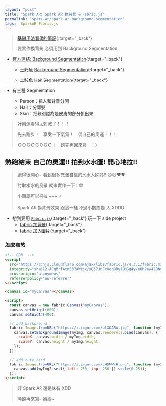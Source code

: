 ```yaml
---
layout: "post"
title: "Spark AR: Spark AR 換背景 & Fabric.js"
permalink: "spark-ar/spark-ar-background-segmentation"
tags:  SparkAR Fabric.js
---
```


<script src="https://cdnjs.cloudflare.com/ajax/libs/fabric.js/4.3.1/fabric.min.js" integrity="sha512-ACqMrfAtm537AWzgx/xQ57JnFxXeq8RylQMGg4y/e6M2ew4Z8NycE8aId/Bt2ZE+w1gNsox3MgwxKl7SGMRdtA==" crossorigin="anonymous" referrerpolicy="no-referrer"></script>

> [基礎用法看偶的筆記](https://yuting3656.github.io/yutingblog/daily-programming/spark-ar){:target="\_back"}
>
> 要實作換背景 必須用到 Background Segmentation

- [官方連結: Background Segmentation](https://sparkar.facebook.com/ar-studio/learn/articles/people-tracking/background-segmentation/#optimization){:target="\_back"}

  - 土魠魚 [Background Segmentation](https://sparkar.facebook.com/ar-studio/learn/tutorials/replacing-the-background){:target="\_back"}

  - 土魠魚 [Hair Segmentation](https://sparkar.facebook.com/ar-studio/learn/tutorials/hair-segmentation#Adding-interactivity){:target="\_back"}

- 有三種 Segmentation
  - Person：把人和背景分開
  - Hair：分頭髮
  - Skin：把辨別認為是皮膚的部分抓出來

> 好奧運看得太刺激了！！！
>
> 先去跑步！　享受一下氣氛！　偶自己的奧運！！！
>
> ＧＯＧＯＧＯＧＯ！　跑完再回來寫　：）

## 熱跑結束 自己的奧運!! 拍到水水圖! 開心地拉!!

> 跑得很開心~ 看到很多充滿自信的水水大姊姊!! :smile::smile::heart::heart:
>
> 討取水水的風景 就來實作一下 ! :sunglasses:
>
> 小鸚鵡可以拖拉 ~~~ :star:
>
> Spark AR 換背景效果 跟這一樣 不過小鸚鵡變 人 XDDD

<canvas id="myCanvas" ></canvas>

<script>
const canvas = new fabric.Canvas('myCanvas');
canvas.setHeight(600);
canvas.setWidth(400);

// add backage
fabric.Image.fromURL('https://i.imgur.com/ulXDARA.jpg', function(myImg) {
  canvas.setBackgroundImage(myImg, canvas.renderAll.bind(canvas), {
        scaleX: canvas.width / myImg.width,
        scaleY: canvas.height / myImg.height
    });
});

// add cure bird
fabric.Image.fromURL('https://i.imgur.com/LH5MWcH.png', function(myImg2) {
  canvas.add(myImg2.set({left: 250, top: 250}).scale(0.25))
});
</script>

- 想到要用 [`Fabric.js`](http://fabricjs.com/){:target="\_back"} 玩一下 side project
  - [fabric 加背景](https://stackoverflow.com/questions/40508523/fabricjs-setting-background-image-size-and-position/40510344){:target="\_back"}
  - [fabric 加入圖片](https://stackoverflow.com/questions/43507133/how-to-put-an-html-element-over-a-fabric-js-element){:target="\_back"}

### 怎麼寫的

```html
<!-- CDN  -->
<script
  src="https://cdnjs.cloudflare.com/ajax/libs/fabric.js/4.3.1/fabric.min.js"
  integrity="sha512-ACqMrfAtm537AWzgx/xQ57JnFxXeq8RylQMGg4y/e6M2ew4Z8NycE8aId/Bt2ZE+w1gNsox3MgwxKl7SGMRdtA=="
  crossorigin="anonymous"
  referrerpolicy="no-referrer"
></script>

<canvas id="myCanvas"></canvas>

<script>
  const canvas = new fabric.Canvas("myCanvas");
  canvas.setHeight(600);
  canvas.setWidth(400);

  // add background
  fabric.Image.fromURL("https://i.imgur.com/ulXDARA.jpg", function (myImg) {
    canvas.setBackgroundImage(myImg, canvas.renderAll.bind(canvas), {
      scaleX: canvas.width / myImg.width,
      scaleY: canvas.height / myImg.height,
    });
  });

  // add cute bird
  fabric.Image.fromURL("https://i.imgur.com/LH5MWcH.png", function (myImg2) {
    canvas.add(myImg2.set({ left: 250, top: 250 }).scale(0.25));
  });
</script>
```

> 好 Spark AR 還是妹有 XDD
>
> 睡飽再來寫~ 掰掰~
